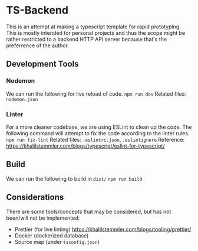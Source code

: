 # TS-Backend

This is an attempt at making a typescript template for rapid prototyping. This is mostly intended for personal projects and thus the scope might be rather restricted to a backend HTTP API server because that's the preferrence of the author. 

## Development Tools

### Nodemon

We can run the following for live reload of code. 
```npm run dev```
Related files: `nodemon.json`

### Linter

For a more cleaner codebase, we are using ESLint to clean up the code. The following command will attempt to fix the code according to the linter rules.
```npm run fix-lint```
Related files: `.eslintrc.json`, `.eslintignore`
Reference: https://khalilstemmler.com/blogs/typescript/eslint-for-typescript/

## Build

We can run the following to build in `dist/`
```npm run build``` 

## Considerations

There are some tools/concepts that may be considered, but has not been/will not be implemented:
- Prettier (for live linting) https://khalilstemmler.com/blogs/tooling/prettier/
- Docker (dockerized database)
- Source map (under `tsconfig.json`)
